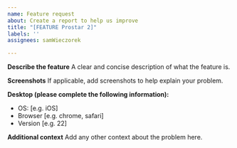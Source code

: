 ```yaml
---
name: Feature request
about: Create a report to help us improve
title: "[FEATURE Prostar 2]"
labels: ''
assignees: samWieczorek

---
```


**Describe the feature**
A clear and concise description of what the feature is.

**Screenshots**
If applicable, add screenshots to help explain your problem.

**Desktop (please complete the following information):**
 - OS: [e.g. iOS]
 - Browser [e.g. chrome, safari]
 - Version [e.g. 22]

**Additional context**
Add any other context about the problem here.
